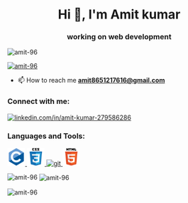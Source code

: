 <h1 align="center">Hi 👋, I'm Amit kumar</h1>
<h3 align="center">working on web development</h3>

<p align="left"> <img src="https://komarev.com/ghpvc/?username=amit-96&label=Profile%20views&color=0e75b6&style=flat" alt="amit-96" /> </p>

<p align="left"> <a href="https://github.com/ryo-ma/github-profile-trophy"><img src="https://github-profile-trophy.vercel.app/?username=amit-96" alt="amit-96" /></a> </p>

- 📫 How to reach me **amit8651217616@gmail.com**

<h3 align="left">Connect with me:</h3>
<p align="left">
<a href="https://linkedin.com/in/linkedin.com/in/amit-kumar-279586286" target="blank"><img align="center" src="https://raw.githubusercontent.com/rahuldkjain/github-profile-readme-generator/master/src/images/icons/Social/linked-in-alt.svg" alt="linkedin.com/in/amit-kumar-279586286" height="30" width="40" /></a>
</p>

<h3 align="left">Languages and Tools:</h3>
<p align="left"> <a href="https://www.cprogramming.com/" target="_blank" rel="noreferrer"> <img src="https://raw.githubusercontent.com/devicons/devicon/master/icons/c/c-original.svg" alt="c" width="40" height="40"/> </a> <a href="https://www.w3schools.com/css/" target="_blank" rel="noreferrer"> <img src="https://raw.githubusercontent.com/devicons/devicon/master/icons/css3/css3-original-wordmark.svg" alt="css3" width="40" height="40"/> </a> <a href="https://git-scm.com/" target="_blank" rel="noreferrer"> <img src="https://www.vectorlogo.zone/logos/git-scm/git-scm-icon.svg" alt="git" width="40" height="40"/> </a> <a href="https://www.w3.org/html/" target="_blank" rel="noreferrer"> <img src="https://raw.githubusercontent.com/devicons/devicon/master/icons/html5/html5-original-wordmark.svg" alt="html5" width="40" height="40"/> </a> </p>

<p><img align="left" src="https://github-readme-stats.vercel.app/api/top-langs?username=amit-96&show_icons=true&locale=en&layout=compact" alt="amit-96" /></p>

<p>&nbsp;<img align="center" src="https://github-readme-stats.vercel.app/api?username=amit-96&show_icons=true&locale=en" alt="amit-96" /></p>

<p><img align="center" src="https://github-readme-streak-stats.herokuapp.com/?user=amit-96&" alt="amit-96" /></p>

